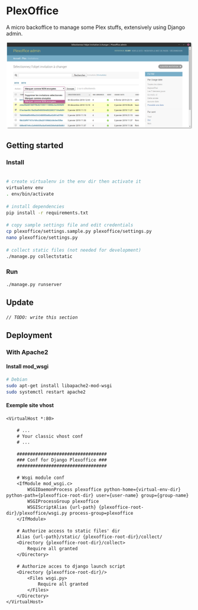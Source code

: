 # PlexOffice

A micro backoffice to manage some Plex stuffs, extensively using Django admin.

![plexoffice admin](docs/plexoffice-admin.png)

## Getting started

### Install

```bash

# create virtualenv in the env dir then activate it
virtualenv env
. env/bin/activate

# install dependencies
pip install -r requirements.txt

# copy sample settings file and edit credentials
cp plexoffice/settings.sample.py plexoffice/settings.py
nano plexoffice/settings.py

# collect static files (not needed for development)
./manage.py collectstatic
```

### Run

    ./manage.py runserver

## Update

_`// TODO: write this section`_

## Deployment

### With Apache2

#### Install mod_wsgi

```bash
# Debian
sudo apt-get install libapache2-mod-wsgi
sudo systemctl restart apache2
```

#### Exemple site vhost

```apacheconf
<VirtualHost *:80>

    # ...
    # Your classic vhost conf
    # ...

    ##################################
    ### Conf for Django Plexoffice ###
    ##################################

    # Wsgi module conf
    <IfModule mod_wsgi.c>
        WSGIDaemonProcess plexoffice python-home={virtual-env-dir} python-path={plexoffice-root-dir} user={user-name} group={group-name}
        WSGIProcessGroup plexoffice
        WSGIScriptAlias {url-path} {plexoffice-root-dir}/plexoffice/wsgi.py process-group=plexoffice
    </IfModule>

    # Authorize access to static files' dir
    Alias {url-path}/static/ {plexoffice-root-dir}/collect/
    <Directory {plexoffice-root-dir}/collect>
        Require all granted
    </Directory>

    # Authorize acces to django launch script
    <Directory {plexoffice-root-dir}/>
        <Files wsgi.py>
            Require all granted
        </Files>
    </Directory>
</VirtualHost>
```